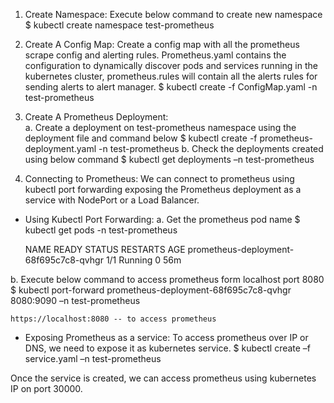 1.	Create Namespace: Execute below command to create new namespace 
    $ kubectl create namespace test-prometheus 

2.	Create A Config Map: Create a config map with all the prometheus scrape config and alerting rules. Prometheus.yaml contains the configuration to dynamically discover pods and services running in the kubernetes cluster, prometheus.rules will contain all the alerts rules for sending alerts to alert manager. 
    $ kubectl create -f ConfigMap.yaml -n test-prometheus

3.	Create A Prometheus Deployment:  
    a.	Create a deployment on test-prometheus namespace using the deployment file and command below 
     $ kubectl create -f prometheus-deployment.yaml -n test-prometheus
    b.	Check the deployments created  using below command 
     $ kubectl get deployments –n test-prometheus

4.	Connecting to Prometheus: We can connect to prometheus using kubectl port forwarding exposing the Prometheus deployment as a service with NodePort or a Load Balancer. 

- Using Kubectl Port Forwarding: 
a.	Get the prometheus pod name 
    $ kubectl get pods -n test-prometheus

   NAME                                    READY   STATUS   RESTARTS   AGE
   prometheus-deployment-68f695c7c8-qvhgr   1/1     Running   0          56m

b.	Execute below command to access prometheus form localhost port 8080
     $ kubectl port-forward prometheus-deployment-68f695c7c8-qvhgr   8080:9090 –n test-prometheus

    https://localhost:8080 -- to access prometheus 

- Exposing Prometheus as a service: To access prometheus over IP or DNS, we need to expose it as kubernetes service. 
     $ kubectl create –f service.yaml –n test-prometheus

Once the service is created, we can access prometheus using kubernetes IP on port 30000. 
